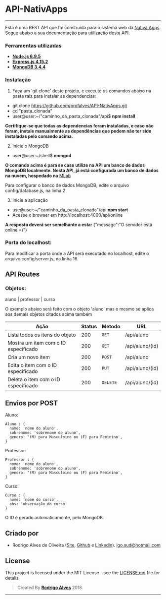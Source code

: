 # API-NativApps

---
Esta é uma REST API que foi construída para o sistema web da [Nativa Apps](https://github.com/profalves/NativApps-Project). Segue abaixo a sua documentação para utilização desta API.

### Ferramentas utilizadas ###

* **[Node.js 6.9.5](http://nodejs.org/en/)**
* **[Express.js 4.15.2](http://expressjs.com/)**
* **[MongoDB 3.4.4](https://www.mongodb.com/)**

### Instalação ###

1. Faça um 'git clone' deste projeto, e execute os comandos abaixo na pasta raíz para instalar as dependencias:
  - git clone https://github.com/profalves/API-NativApps.git
  - cd "pasta_clonada"
  - user@user:~/"caminho_da_pasta_clonada"/api$ **npm install**
  
  **Certifique-se que todas as dependencias foram instaladas, e caso não foram, instale manualmente as dependências que podem não ter sido instaladas pelo comando acima.**

2. Inicie o MongoDB
  - user@user:~/shell$ **mongod**
  
  **O comando acima é para se caso utilize na API um banco de dados MongoDB localmente. Nesta API, já está configurada um banco de dados na nuvem, hospedado na** [MLab](https://mlab.com/welcome/)
  
  Para configurar o banco de dados MongoDB, edite o arquivo config/database.js, na linha 2

3. Inicie a aplicação
  - use@user:~/"caminho_da_pasta_clonada"/api **npm start**
  - Acesse o browser em http://localhost:4000/api/online
  
  **A resposta deverá ser semelhante a esta:** {"message":"O servidor está online =)"} 
  
  ### Porta do localhost: ###
  
  Para modificar a porta onde a API será executado no localhost, edite o arquivo config/server.js, na linha 16.
  
## API Routes ##

### Objetos: ###
  aluno | professor | curso
  
  O exemplo abaixo será feito com o objeto 'aluno' mas o mesmo se aplica aos demais objetos citados acima também


|   Ação                                   | Status           | Metodo   | URL
| -----------------------------------------|------------------|----------|-------------------------------
|   Lista todos os itens do objeto         |       200        |  `GET`   | /api/aluno
|   Mostra um item com o ID especificado   |       200        |  `GET`   | /api/aluno/(id)
|   Cria um novo item                      |       200        |  `POST`  | /api/aluno
|   Edita o item com o ID especificado     |       200        |  `PUT`   | /api/aluno/(id)
|   Deleta o item com o ID especificado    |       200        |  `DELETE`| /api/aluno/(id)


## Envios por POST ##

Aluno:

    Aluno : {
      nome: 'nome do aluno',
      sobrenome: 'sobrenome do aluno',
      genero: '(M) para Masculoino ou (F) para Feminino',
    }

Professor:

    Professor : {
      nome: 'nome do aluno',
      sobrenome: 'sobrenome do aluno',
      genero: '(M) para Masculoino ou (F) para Feminino',
    }

Curso:

    Curso : {
      nome: 'nome do curso',
      obs: 'observação do curso'
    }
    
O ID é gerado automaticamente, pelo MongoDB.

## Criado por ##

* Rodrigo Alves de Oliveira ([Site](http://rodrigoalves.hol.es/), [Github](https://github.com/profalves) e [Linkedin](https://www.linkedin.com/in/rodrigo-alves-47842323/)). igo.sud@hotmail.com

## License

This project is licensed under the MIT License - see the [LICENSE.md](LICENSE.md) file for details

>Created By **[Rodrigo Alves](http://rodrigoalves.hol.es/)** 2018.

---
